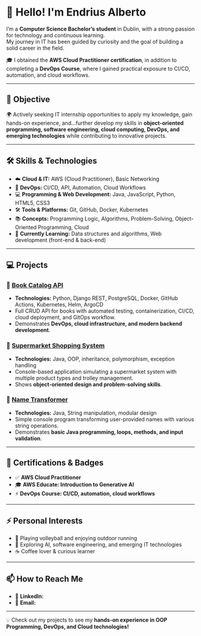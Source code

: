 # 👋 Hello! I'm Endrius Alberto

I’m a **Computer Science Bachelor’s student**  in Dublin, with a strong passion for technology and continuous learning.  
My journey in IT has been guided by curiosity and the goal of building a solid career in the field.  

🎓 I obtained the **AWS Cloud Practitioner certification**, in addition to completing a **DevOps Course**, where I gained practical exposure to CI/CD, automation, and cloud workflows.

---

## 🎯 Objective
🌍 Actively seeking IT internship opportunities to apply my knowledge, gain hands-on experience, and...further develop my skills in **object-oriented programming, software engineering, cloud computing, DevOps, and emerging technologies** while contributing to innovative projects.

---

## 🛠️ Skills & Technologies
- ☁️ **Cloud & IT:** AWS (Cloud Practitioner), Basic Networking  
- 🔧 **DevOps:** CI/CD, API, Automation, Cloud Workflows  
- 💻 **Programming & Web Development:** Java, JavaScript, Python, HTML5, CSS3  
- 🛠️ **Tools & Platforms:** Git, GitHub, Docker, Kubernetes  
- 📚 **Concepts:** Programming Logic, Algorithms, Problem-Solving, Object-Oriented Programming, Cloud  
- 🌱 **Currently Learning:** Data structures and algorithms, Web development (front-end & back-end)

---

## 💻 Projects

### 📌 [Book Catalog API](https://github.com/Endrius-Albert/bookcatalog)
- **Technologies:** Python, Django REST, PostgreSQL, Docker, GitHub Actions, Kubernetes, Helm, ArgoCD  
- Full CRUD API for books with automated testing, containerization, CI/CD, cloud deployment, and GitOps workflow.  
- Demonstrates **DevOps, cloud infrastructure, and modern backend development**.

### 📌 [Supermarket Shopping System](https://github.com/Endrius-Albert/OOP-final-project)
- **Technologies:** Java, OOP, inheritance, polymorphism, exception handling  
- Console-based application simulating a supermarket system with multiple product types and trolley management.  
- Shows **object-oriented design and problem-solving skills**.

### 📌 [Name Transformer](https://github.com/Endrius-Albert/Name_Transformer)
- **Technologies:** Java, String manipulation, modular design  
- Simple console program transforming user-provided names with various string operations.  
- Demonstrates **basic Java programming, loops, methods, and input validation**.

---

## 🏅 Certifications & Badges
- ✅ **AWS Cloud Practitioner**  
- 🎓 **AWS Educate: Introduction to Generative AI**
- ⚡ **DevOps Course: CI/CD, automation, cloud workflows**

---

## ⚡ Personal Interests
- 🏐 Playing volleyball and enjoying outdoor running  
- 🤖 Exploring AI, software engineering, and emerging IT technologies  
- ☕ Coffee lover & curious learner  

---

## 📫 How to Reach Me
- 💼 **LinkedIn:** 
- 📧 **Email:** 

---

💡 Check out my projects to see my **hands-on experience in OOP Programming, DevOps, and Cloud technologies!**

